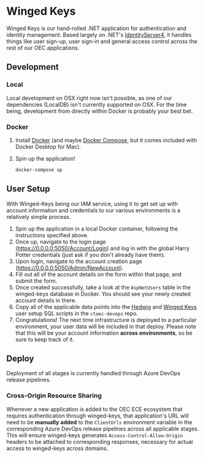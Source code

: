 # Winged Keys

Winged Keys is our hand-rolled .NET application for authentication and identity management.  Based largely on .NET's [IdentityServer4](https://github.com/IdentityServer/IdentityServer4), it handles things like user sign-up, user sign-in and general access control across the rest of our OEC applications.

## Development

### Local
Local development on OSX right now isn't possible, as one of our dependencies (LocalDB) isn't currently supported on OSX.  For the time being, development from directly within Docker is probably your best bet.

### Docker

1. Install [Docker](https://docs.docker.com/install/) (and maybe [Docker Compose](https://docs.docker.com/compose/install/), but it comes included with Docker Desktop for Mac).

1. Spin up the application!
    ```bash
    docker-compose up
    ```

## User Setup
With Winged-Keys being our IAM service, using it to get set up with account information and credentials to our various environments is a relatively simple process.

1. Spin up the application in a local Docker container, following the instructions specified above.
1. Once up, navigate to the login page (https://0.0.0.0:5050/Account/Login) and log in with the global Harry Potter credentials (just ask if you don't already have them).
1. Upon login, navigate to the account creation page (https://0.0.0.0:5050/Admin/NewAccount).
1. Fill out all of the account details on the form within that page, and submit the form.
1. Once created successfully, take a look at the `AspNetUsers` table in the winged-keys database in Docker.  You should see your newly created account details in there.
1. Copy all of the applicable data points into the [Hedwig](https://github.com/skylight-hq/ctoec-devops/blob/master/sql/hedwig/setup_team_skylight_users_hedwig.sql) and [Winged Keys](https://github.com/skylight-hq/ctoec-devops/blob/master/sql/wingedkeys/setup_team_skylight_users_wingedkeys.sql) user setup SQL scripts in the `ctoec-devops` repo.
1. Congratulations!  The next time infrastructure is deployed to a particular environment, your user data will be included in that deploy.  Please note that this will be your account information **across environments**, so be sure to keep track of it.

## Deploy
Deployment of all stages is currently handled through Azure DevOps release pipelines.

### Cross-Origin Resource Sharing
Whenever a new application is added to the OEC ECE ecosystem that requires authentication through winged-keys, that application's URL will need to be **manually added** to the `ClientUrls` environment variable in the corresponding Azure DevOps release pipelines across all applicable stages.  This will ensure winged-keys generates `Access-Control-Allow-Origin` headers to be attached to corresponding responses, necessary for actual access to winged-keys across domains.
